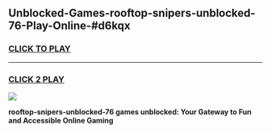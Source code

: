 
## Unblocked-Games-rooftop-snipers-unblocked-76-Play-Online-#d6kqx
<h3>
<a href="https://premium.freeplayer.one?title=rooftop-snipers-unblocked-76&ref=24F">CLICK TO PLAY</a></h3>
<hr>

<h3>
<a href="https://premium.freeplayer.one?title=rooftop-snipers-unblocked-76&ref=24F">CLICK 2 PLAY</a>
  
</h3>

<a href="https://premium.freeplayer.one?title=rooftop-snipers-unblocked-76&ref=24F/"><img src="https://clearcache.store/games.png"></a>


**rooftop-snipers-unblocked-76 games unblocked: Your Gateway to Fun and Accessible Online Gaming**
